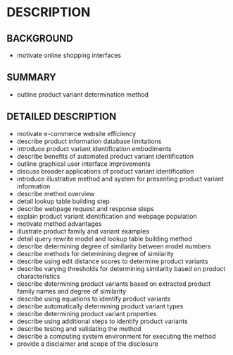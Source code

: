 # DESCRIPTION

## BACKGROUND

- motivate online shopping interfaces

## SUMMARY

- outline product variant determination method

## DETAILED DESCRIPTION

- motivate e-commerce website efficiency
- describe product information database limitations
- introduce product variant identification embodiments
- describe benefits of automated product variant identification
- outline graphical user interface improvements
- discuss broader applications of product variant identification
- introduce illustrative method and system for presenting product variant information
- describe method overview
- detail lookup table building step
- describe webpage request and response steps
- explain product variant identification and webpage population
- motivate method advantages
- illustrate product family and variant examples
- detail query rewrite model and lookup table building method
- describe determining degree of similarity between model numbers
- describe methods for determining degree of similarity
- describe using edit distance scores to determine product variants
- describe varying thresholds for determining similarity based on product characteristics
- describe determining product variants based on extracted product family names and degree of similarity
- describe using equations to identify product variants
- describe automatically determining product variant types
- describe determining product variant properties
- describe using additional steps to identify product variants
- describe testing and validating the method
- describe a computing system environment for executing the method
- provide a disclaimer and scope of the disclosure

